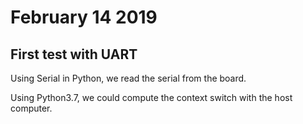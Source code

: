 # February 14 2019

## First test with UART

Using Serial in Python, we read the serial from the board.

Using Python3.7, we could compute the context switch with the host computer.
